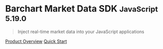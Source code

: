 # Barchart Market Data SDK <small>JavaScript 5.19.0</small>

> Inject real-time market data into your JavaScript applications

[Product Overview](/content/product_overview)
[Quick Start](/content/quick_start)
